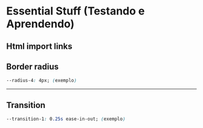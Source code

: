 # Essential Stuff (Testando e Aprendendo)

## Html import links

## Border radius

```css
--radius-4: 4px; (exemplo)
```

---

## Transition

```css
--transition-1: 0.25s ease-in-out; (exemplo)
```
